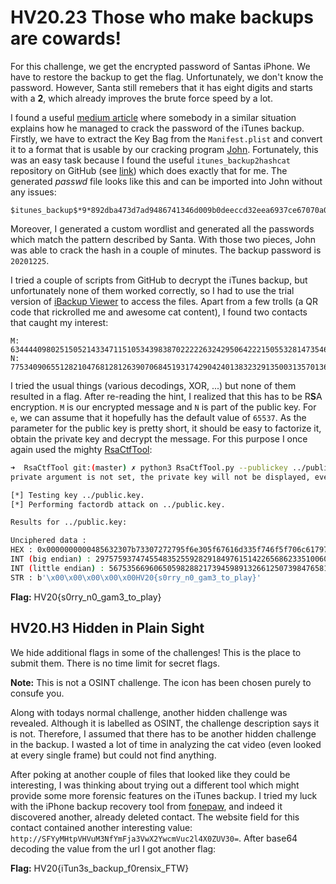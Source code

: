 # HV20.23 Those who make backups are cowards!

For this challenge, we get the encrypted password of Santas iPhone. We have to restore the backup to get the flag. Unfortunately, we don't know the password. However, Santa still remebers that it has eight digits and starts with a **2**, which already improves the brute force speed by a lot.

I found a useful [medium article](https://medium.com/taptuit/breaking-into-encrypted-iphone-backups-4dacc39403f0) where somebody in a similar situation explains how he managed to crack the password of the iTunes backup. Firstly, we have to extract the Key Bag from the `Manifest.plist` and convert it to a format that is usable by our cracking program [John](https://www.openwall.com/john/). Fortunately, this was an easy task because I found the useful `itunes_backup2hashcat` repository on GitHub (see [link](https://github.com/philsmd/itunes_backup2hashcat)) which does exactly that for me. The generated _passwd_ file looks like this and can be imported into John without any issues:

```
$itunes_backup$*9*892dba473d7ad9486741346d009b0deeccd32eea6937ce67070a0500b723c871a454a81e569f95d9*10000*0834c7493b056222d7a7e382a69c0c6a06649d9a**
```

Moreover, I generated a custom wordlist and generated all the passwords which match the pattern described by Santa. With those two pieces, John was able to crack the hash in a couple of minutes. The backup password is `20201225`.

I tried a couple of scripts from GitHub to decrypt the iTunes backup, but unfortunately none of them worked correctly, so I had to use the trial version of [iBackup Viewer](https://www.imactools.com/iphonebackupviewer/) to access the files. Apart from a few trolls (a QR code that rickrolled me and awesome cat content), I found two contacts that caught my interest:

```
M: 6344440980251505214334711510534398387022222632429506422215055328147354699502
N: 77534090655128210476812812639070684519317429042401383232913500313570136429769
```

I tried the usual things (various decodings, XOR, ...) but none of them resulted in a flag. After re-reading the hint, I realized that this has to be R**S**A encryption. `M` is our encrypted message and `N` is part of the public key. For `e`, we can assume that it hopefully has the default value of `65537`. As the parameter for the public key is pretty short, it should be easy to factorize it, obtain the private key and decrypt the message. For this purpose I once again used the mighty [RsaCtfTool](https://github.com/Ganapati/RsaCtfTool):

```bash
➜  RsaCtfTool git:(master) ✗ python3 RsaCtfTool.py --publickey ../public.key --uncipher 6344440980251505214334711510534398387022222632429506422215055328147354699502
private argument is not set, the private key will not be displayed, even if recovered.

[*] Testing key ../public.key.
[*] Performing factordb attack on ../public.key.

Results for ../public.key:

Unciphered data :
HEX : 0x0000000000485632307b73307272795f6e305f67616d335f746f5f706c61797d
INT (big endian) : 29757593747455483525592829184976151422656862335100602522242480509
INT (little endian) : 56753566960650598288217394598913266125073984765818621753275514254169309446144
STR : b'\x00\x00\x00\x00\x00HV20{s0rry_n0_gam3_to_play}'
```

**Flag:** HV20{s0rry_n0_gam3_to_play}

## HV20.H3 Hidden in Plain Sight

We hide additional flags in some of the challenges! This is the place to submit them. There is no time limit for secret flags.

**Note:** This is not a OSINT challenge. The icon has been chosen purely to consufe you.

Along with todays normal challenge, another hidden challenge was revealed. Although it is labelled as OSINT, the challenge description says it is not. Therefore, I assumed that there has to be another hidden challenge in the backup. I wasted a lot of time in analyzing the cat video (even looked at every single frame) but could not find anything.

After poking at another couple of files that looked like they could be interesting, I was thinking about trying out a different tool which might provide some more forensic features on the iTunes backup. I tried my luck with the iPhone backup recovery tool from [fonepaw](https://www.fonepaw.de/), and indeed it discovered another, already deleted contact. The website field for this contact contained another interesting value: `http://SFYyMHtpVHVuM3NfYmFja3VwX2YwcmVuc2l4X0ZUV30=`. After base64 decoding the value from the url I got another flag:

**Flag:** HV20{iTun3s_backup_f0rensix_FTW}
